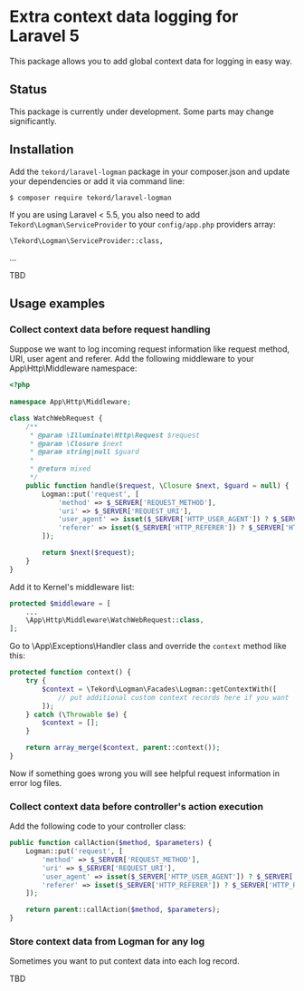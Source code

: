 # Extra context data logging for Laravel 5

This package allows you to add global context data for logging in easy way.

## Status

This package is currently under development. Some parts may change significantly.

## Installation

Add the `tekord/laravel-logman` package in your composer.json and update your dependencies or add it via command 
line:

```
$ composer require tekord/laravel-logman
```

If you are using Laravel < 5.5, you also need to add `Tekord\Logman\ServiceProvider` to your `config/app.php` providers array:

```
\Tekord\Logman\ServiceProvider::class,
```

...

TBD

## Usage examples

### Collect context data before request handling

Suppose we want to log incoming request information like request method, URI, user agent and referer. Add the following middleware to your App\Http\Middleware namespace:

```php
<?php
    
namespace App\Http\Middleware;

class WatchWebRequest {
	/**
	 * @param \Illuminate\Http\Request $request
	 * @param \Closure $next
	 * @param string|null $guard
	 *
	 * @return mixed
	 */
	public function handle($request, \Closure $next, $guard = null) {
		Logman::put('request', [
			'method' => $_SERVER['REQUEST_METHOD'],
			'uri' => $_SERVER['REQUEST_URI'],
			'user_agent' => isset($_SERVER['HTTP_USER_AGENT']) ? $_SERVER['HTTP_USER_AGENT'] : null,
			'referer' => isset($_SERVER['HTTP_REFERER']) ? $_SERVER['HTTP_REFERER'] : null
		]);

		return $next($request);
	}
}
```

Add it to Kernel's middleware list:

```php
protected $middleware = [
	...
	\App\Http\Middleware\WatchWebRequest::class,
];
```

Go to \App\Exceptions\Handler class and override the `context` method like this:

```php
protected function context() {
	try {
        $context = \Tekord\Logman\Facades\Logman::getContextWith([
            // put additional custom context records here if you want
        ]);
	} catch (\Throwable $e) {
		$context = [];
	}

	return array_merge($context, parent::context());
}
```

Now if something goes wrong you will see helpful request information in error log files.

### Collect context data before controller's action execution

Add the following code to your controller class:

```php
public function callAction($method, $parameters) {
	Logman::put('request', [
		'method' => $_SERVER['REQUEST_METHOD'],
		'uri' => $_SERVER['REQUEST_URI'],
		'user_agent' => isset($_SERVER['HTTP_USER_AGENT']) ? $_SERVER['HTTP_USER_AGENT'] : null,
		'referer' => isset($_SERVER['HTTP_REFERER']) ? $_SERVER['HTTP_REFERER'] : null
	]);

	return parent::callAction($method, $parameters);
}
```

### Store context data from Logman for any log

Sometimes you want to put context data into each log record.

TBD